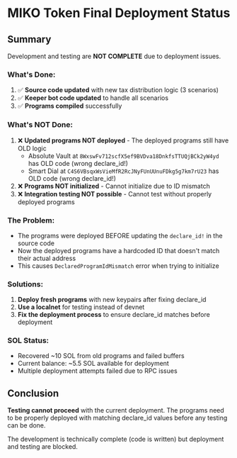 # MIKO Token Final Deployment Status

## Summary

Development and testing are **NOT COMPLETE** due to deployment issues.

### What's Done:
1. ✅ **Source code updated** with new tax distribution logic (3 scenarios)
2. ✅ **Keeper bot code updated** to handle all scenarios  
3. ✅ **Programs compiled** successfully

### What's NOT Done:
1. ❌ **Updated programs NOT deployed** - The deployed programs still have OLD logic
   - Absolute Vault at `8WxswFv712scfX5ef9BVDva18DnkfsTTUQjBCk2yW4yd` has OLD code (wrong declare_id!)
   - Smart Dial at `C4S6VBsqxWsVieMfR2RcJNyFUnUUnuFDkg5g7km7rU23` has OLD code (wrong declare_id!)
2. ❌ **Programs NOT initialized** - Cannot initialize due to ID mismatch
3. ❌ **Integration testing NOT possible** - Cannot test without properly deployed programs

### The Problem:
- The programs were deployed BEFORE updating the `declare_id!` in the source code
- Now the deployed programs have a hardcoded ID that doesn't match their actual address
- This causes `DeclaredProgramIdMismatch` error when trying to initialize

### Solutions:
1. **Deploy fresh programs** with new keypairs after fixing declare_id
2. **Use a localnet** for testing instead of devnet
3. **Fix the deployment process** to ensure declare_id matches before deployment

### SOL Status:
- Recovered ~10 SOL from old programs and failed buffers
- Current balance: ~5.5 SOL available for deployment
- Multiple deployment attempts failed due to RPC issues

## Conclusion

**Testing cannot proceed** with the current deployment. The programs need to be properly deployed with matching declare_id values before any testing can be done.

The development is technically complete (code is written) but deployment and testing are blocked.